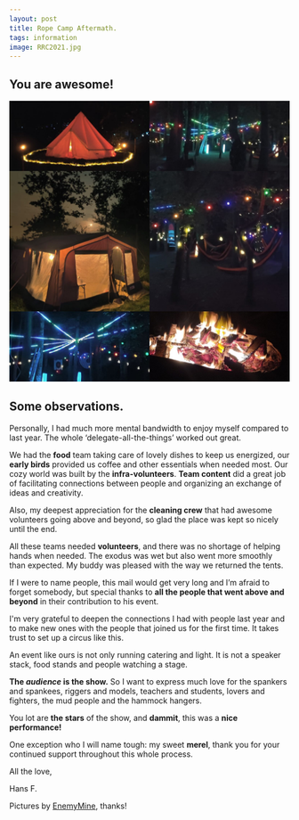 ```yaml
---
layout: post
title: Rope Camp Aftermath.
tags: information
image: RRC2021.jpg
---
```


## You are awesome!
![](/assets/img/rrc2022.jpg)

## Some observations.
Personally, I had much more mental bandwidth to enjoy myself compared to last year. The whole ‘delegate-all-the-things’ worked out great.

We had the **food** team taking care of lovely dishes to keep us energized, our **early birds** provided us coffee and other essentials when needed most. Our cozy world was built by the **infra-volunteers**. **Team content** did a great job of facilitating connections between people and organizing an exchange of ideas and creativity.

Also, my deepest appreciation for the **cleaning crew** that had awesome volunteers going above and beyond, so glad the place was kept so nicely until the end.

All these teams needed **volunteers**, and there was no shortage of helping hands when needed. The exodus was wet but also went more smoothly than expected. My buddy was pleased with the way we returned the tents.

If I were to name people, this mail would get very long and I’m afraid to forget somebody, but special thanks to **all the people that went above and beyond** in their contribution to his event.

I'm very grateful to deepen the connections I had with people last year and to make new ones with the people that joined us for the first time. It takes trust to set up a circus like this.

An event like ours is not only running catering and light. It is not a speaker stack, food stands and people watching a stage.

**The *audience* is the show.** So I want to express much love for the spankers and spankees, riggers and models, teachers and students, lovers and fighters, the mud people and the hammock hangers.

You lot are **the stars** of the show, and **dammit**, this was a **nice performance!**

One exception who I will name tough: my sweet **merel**, thank you for your continued support throughout this whole process.

All the love,

Hans F.

Pictures by [EnemyMine](https://fetlife.com/users/11078594), thanks!
